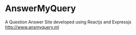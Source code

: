# AnswerMyQuery
A Question Answer Site developed using Reactjs and Expressjs http://www.ansmyquery.ml

